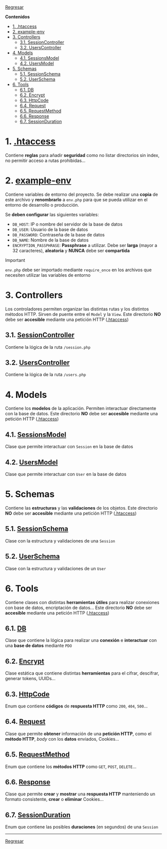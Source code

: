 [.htaccess]: ./.htaccess
[example-env]: ./example-env.php

[SessionController]: ./controllers/Session.php
[UsersController]: ./controllers/Users.php

[SessionsModel]: ./models/Sessions.php
[UsersModel]: ./models/Users.php

[SessionSchema]: ./schemas/Session.php
[UserSchema]: ./schemas/User.php

[DB]: ./tools/DB.php
[Encrypt]: ./tools/Encrypt.php
[HttpCode]: ./tools/HttpCode.php
[Request]: ./tools/Request.php
[RequestMethod]: ./tools/RequestMethod.php
[Response]: ./tools/Response.php
[SessionDuration]: ./tools/SessionDuration.php

[Regresar](./README.md)

**Contenidos**

- [1. .htaccess](#1-htaccess)
- [2. example-env](#2-example-env)
- [3. Controllers](#3-controllers)
    - [3.1. SessionController](#31-sessioncontroller)
    - [3.2. UsersController](#32-userscontroller)
- [4. Models](#4-models)
    - [4.1. SessionsModel](#41-sessionsmodel)
    - [4.2. UsersModel](#42-usersmodel)
- [5. Schemas](#5-schemas)
    - [5.1. SessionSchema](#51-sessionschema)
    - [5.2. UserSchema](#52-userschema)
- [6. Tools](#6-tools)
    - [6.1. DB](#61-db)
    - [6.2. Encrypt](#62-encrypt)
    - [6.3. HttpCode](#63-httpcode)
    - [6.4. Request](#64-request)
    - [6.5. RequestMethod](#65-requestmethod)
    - [6.6. Response](#66-response)
    - [6.7. SessionDuration](#67-sessionduration)


# 1. [.htaccess]
Contiene **reglas** para añadir **seguridad** como no listar directorios sin index, no permitir acceso a rutas prohibidas...


# 2. [example-env]
Contiene variables de entorno del proyecto. Se debe realizar una **copia** de este archivo y **renombrarlo** a `env.php` para que se pueda utilizar en el entorno de desarrollo o producción.

Se **deben configurar** las siguientes variables:

- `DB_HOST`: IP o nombre del servidor de la base de datos
- `DB_USER`: Usuario de la base de datos
- `DB_PASSWORD`: Contraseña de la base de datos
- `DB_NAME`: Nombre de la base de datos
- `ENCRYPTION_PASSPHRASE`: **Passphrase** a utilizar. Debe ser **larga** (mayor a 32 caracteres), **aleatoria** y **NUNCA** debe ser **compartida**

> [!IMPORTANT]
> `env.php` debe ser importado mediante `require_once` en los archivos que necesiten utilizar las variables de entorno


# 3. Controllers
Los controladores permiten organizar las distintas rutas y los distintos métodos HTTP. Sirven de puente entre el `Model` y la `View`. Este directorio **NO** debe ser **accesible** mediante una petición HTTP ([.htaccess])


## 3.1. [SessionController]
Contiene la lógica de la ruta `/session.php`


## 3.2. [UsersController]
Contiene la lógica de la ruta `/users.php`


# 4. Models
Contiene los **modelos** de la aplicación. Permiten interactuar directamente con la base de datos. Este directorio **NO** debe ser **accesible** mediante una petición HTTP ([.htaccess])


## 4.1. [SessionsModel]
Clase que permite interactuar con `Session` en la base de datos


## 4.2. [UsersModel]
Clase que permite interactuar con `User` en la base de datos


# 5. Schemas
Contiene las **estructuras** y las **validaciones** de los objetos. Este directorio **NO** debe ser **accesible** mediante una petición HTTP ([.htaccess])


## 5.1. [SessionSchema]
Clase con la estructura y validaciones de una `Session`


## 5.2. [UserSchema]
Clase con la estructura y validaciones de un `User`


# 6. Tools
Contiene clases con distintas **herramientas útiles** para realizar conexiones con base de datos, encriptación de datos... Este directorio **NO** debe ser **accesible** mediante una petición HTTP ([.htaccess])


## 6.1. [DB]
Clase que contiene la lógica para realizar una **conexión** e **interactuar** con una **base de datos** mediante `PDO`


## 6.2. [Encrypt]
Clase estática que contiene distintas **herramientas** para el cifrar, descifrar, generar tokens, UUIDs...


## 6.3. [HttpCode]
Enum que contiene **códigos** de **respuesta HTTP** como `200`, `404`, `500`...


## 6.4. [Request]
Clase que permite **obtener** información de una **petición HTTP**, como el **método HTTP**, *body* con los **datos** enviados, Cookies...


## 6.5. [RequestMethod]
Enum que contiene los **métodos HTTP** como `GET`, `POST`, `DELETE`...


## 6.6. [Response]
Clase que permite **crear** y **mostrar** una **respuesta HTTP** manteniendo un formato consistente, **crear** o **eliminar** Cookies...


## 6.7. [SessionDuration]
Enum que contiene las posibles **duraciones** (en segundos) de una `Session`


---

[Regresar](./README.md)
